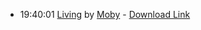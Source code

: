 *   19:40:01  [Living](http://goo.gl/JfFkl3) by [Moby](http://www.last.fm/music/Moby) - [Download Link](http://goo.gl/zTBRHF)

